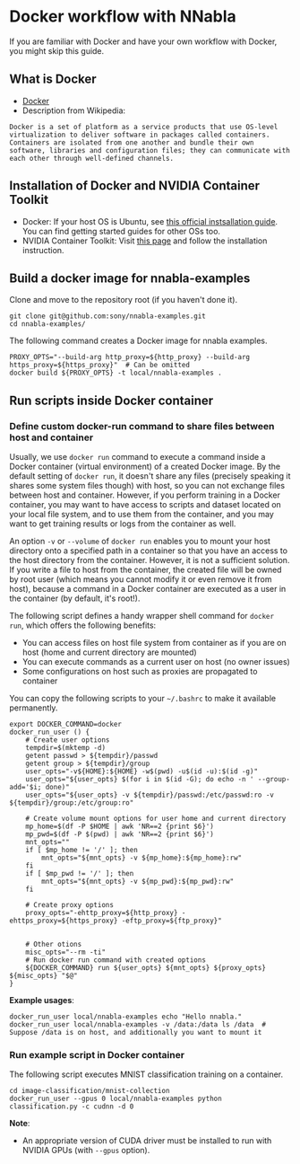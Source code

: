 # Docker workflow with NNabla

If you are familiar with Docker and have your own workflow with Docker, you might skip this guide.

## What is Docker

* [Docker](https://www.docker.com/)
* Description from Wikipedia:
```
Docker is a set of platform as a service products that use OS-level virtualization to deliver software in packages called containers. Containers are isolated from one another and bundle their own software, libraries and configuration files; they can communicate with each other through well-defined channels.
```

## Installation of Docker and NVIDIA Container Toolkit

* Docker: If your host OS is Ubuntu, see [this official instsallation guide](https://docs.docker.com/install/linux/docker-ce/ubuntu/). You can find getting started guides for other OSs too.
* NVIDIA Container Toolkit: Visit [this page](https://github.com/NVIDIA/nvidia-docker) and follow the installation instruction.

## Build a docker image for nnabla-examples

Clone and move to the repository root (if you haven't done it).

```shell
git clone git@github.com:sony/nnabla-examples.git
cd nnabla-examples/
```

The following command creates a Docker image for nnabla examples. 

```
PROXY_OPTS="--build-arg http_proxy=${http_proxy} --build-arg https_proxy=${https_proxy}"  # Can be omitted
docker build ${PROXY_OPTS} -t local/nnabla-examples .
```

## Run scripts inside Docker container

### Define custom docker-run command to share files between host and container

Usually, we use `docker run` command to execute a command inside a Docker container (virtual environment) of a created Docker image.
By the default setting of `docker run`, it doesn't share any files (precisely speaking it shares some system files though) with host,
so you can not exchange files between host and container.
However, if you perform training in a Docker container,
you may want to have access to scripts and dataset located on your local file system, and to use them from the container,
and you may want to get training results or logs from the container as well.

An option `-v` or `--volume` of `docker run` enables you to mount your host directory onto a specified path in a container
so that you have an access to the host directory from the container.
However, it is not a sufficient solution.
If you write a file to host from the container, the created file will be owned by root user (which means you cannot modify it or even remove it from host),
because a command in a Docker container are executed as a user in the container (by default, it's root!).

The following script defines a handy wrapper shell command for `docker run`, which offers the following benefits:

* You can access files on host file system from container as if you are on host (home and current directory are mounted)
* You can execute commands as a current user on host (no owner issues)
* Some configurations on host such as proxies are propagated to container

You can copy the following scripts to your `~/.bashrc` to make it available permanently.


```shell
export DOCKER_COMMAND=docker
docker_run_user () {
    # Create user options
    tempdir=$(mktemp -d)
    getent passwd > ${tempdir}/passwd
    getent group > ${tempdir}/group
    user_opts="-v${HOME}:${HOME} -w$(pwd) -u$(id -u):$(id -g)"
    user_opts="${user_opts} $(for i in $(id -G); do echo -n ' --group-add='$i; done)"
    user_opts="${user_opts} -v ${tempdir}/passwd:/etc/passwd:ro -v ${tempdir}/group:/etc/group:ro"

    # Create volume mount options for user home and current directory
    mp_home=$(df -P $HOME | awk 'NR==2 {print $6}')
    mp_pwd=$(df -P $(pwd) | awk 'NR==2 {print $6}')
    mnt_opts=""
    if [ $mp_home != '/' ]; then
        mnt_opts="${mnt_opts} -v ${mp_home}:${mp_home}:rw"
    fi
    if [ $mp_pwd != '/' ]; then
        mnt_opts="${mnt_opts} -v ${mp_pwd}:${mp_pwd}:rw"
    fi

    # Create proxy options
    proxy_opts="-ehttp_proxy=${http_proxy} -ehttps_proxy=${https_proxy} -eftp_proxy=${ftp_proxy}"


    # Other otions
    misc_opts="--rm -ti"
    # Run docker run command with created options
    ${DOCKER_COMMAND} run ${user_opts} ${mnt_opts} ${proxy_opts} ${misc_opts} "$@"
}
```

**Example usages**:
```shell
docker_run_user local/nnabla-examples echo "Hello nnabla."
docker_run_user local/nnabla-examples -v /data:/data ls /data  # Suppose /data is on host, and additionally you want to mount it
```

### Run example script in Docker container 

The following script executes MNIST classification training on a container.


```shell
cd image-classification/mnist-collection
docker_run_user --gpus 0 local/nnabla-examples python classification.py -c cudnn -d 0
```

**Note**:

* An appropriate version of CUDA driver must be installed to run with NVIDIA GPUs (with `--gpus` option).

